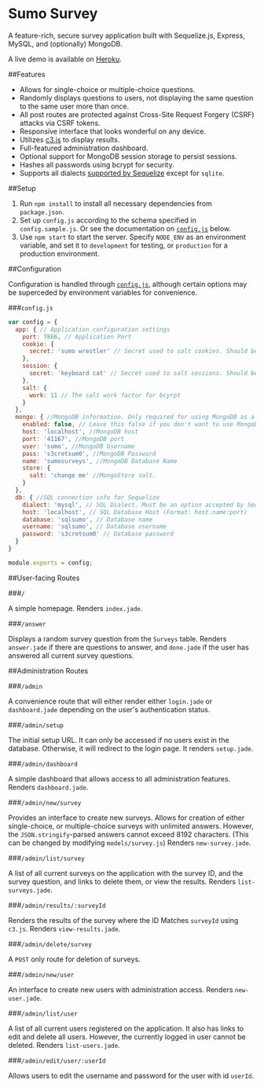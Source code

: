 Sumo Survey
===========

A feature-rich, secure survey application built with Sequelize.js, Express, MySQL, and (optionally) MongoDB.

A live demo is available on [Heroku](https://tranquil-tor-2960.herokuapp.com/).

##Features

* Allows for single-choice or multiple-choice questions.
* Randomly displays questions to users, not displaying the same question to the same user more than once.
* All post routes are protected against Cross-Site Request Forgery (CSRF) attacks via CSRF tokens.
* Responsive interface that looks wonderful on any device.
* Utilizes [c3.js](http://c3js.org/) to display results.
* Full-featured administration dashboard.
* Optional support for MongoDB session storage to persist sessions.
* Hashes all passwords using bcrypt for security.
* Supports all dialects [supported by Sequelize](http://sequelize.readthedocs.org/en/latest/docs/getting-started/#setting-up-a-connection) except for `sqlite`.

##Setup

1. Run `npm install` to install all necessary dependencies from `package.json`.
2. Set up `config.js` according to the schema specified in `config.sample.js`. Or see the documentation on [`config.js`](#configjs) below.
3. Use `npm start` to start the server. Specify `NODE_ENV` as an environment variable, and set it to `development` for testing, or `production` for a production environment.

##Configuration

Configuration is handled through [`config.js`](#configjs), although certain options may be superceded by environment variables for convenience.

###`config.js`

```javascript
var config = {
  app: { // Application configuration settings
    port: 7866, // Application Port
    cookie: {
      secret: 'sumo wrestler' // Secret used to salt cookies. Should be random.
    },
    session: {
      secret: 'keyboard cat' // Secret used to salt sessions. Should be random.
    },
    salt: {
      work: 11 // The salt work factor for bcyrpt
    }
  },
  mongo: { //MongoDB information. Only required for using MongoDB as a persistent session store.
    enabled: false, // Leave this false if you don't want to use MongoDB Session Store
    host: 'localhost', //MongoDB host
    port: '41167', //MongoDB port
    user: 'sumo', //MongoDB Username
    pass: 's3cretsum0', //MongoDB Password
    name: 'sumosurveys', //MongoDB Database Name
    store: {
      salt: 'change me' //MongoStore salt.
    }
  },
  db: { //SQL connection info for Sequelize
    dialect: 'mysql', // SQL Dialect. Must be an option accepted by Sequelize.js' "dialect" option, and not "sqlite". http://sequelize.readthedocs.org/en/latest/docs/getting-started/#setting-up-a-connection
    host: 'localhost', // SQL Database Host (Format: host.name:port)
    database: 'sqlsumo', // Database name
    username: 'sqlsumo', // Database username
    password: 's3cretsum0' // Database password
  }
}

module.exports = config;
```

##User-facing Routes

###`/`

A simple homepage. Renders `index.jade`.

###`/answer`

Displays a random survey question from the `Surveys` table. Renders `answer.jade` if there are questions to answer, and `done.jade` if the user has answered all current survey questions.

##Administration Routes

###`/admin`

A convenience route that will either render either `login.jade` or `dashboard.jade` depending on the user's authentication status.

###`/admin/setup`

The initial setup URL. It can only be accessed if no users exist in the database. Otherwise, it will redirect to the login page. It renders `setup.jade`.

###`/admin/dashboard`

A simple dashboard that allows access to all administration features. Renders `dashboard.jade`.

###`/admin/new/survey`

Provides an interface to create new surveys. Allows for creation of either single-choice, or multiple-choice surveys with unlimited answers. However, the `JSON.stringify`-parsed answers cannot exceed 8192 characters. (This can be changed by modifying `models/survey.js`) Renders `new-survey.jade`.

###`/admin/list/survey`

A list of all current surveys on the application with the survey ID, and the survey question, and links to delete them, or view the results. Renders `list-surveys.jade`.

###`/admin/results/:surveyId`

Renders the results of the survey where the ID Matches `surveyId` using `c3.js`. Renders `view-results.jade`.

###`/admin/delete/survey`

A `POST` only route for deletion of surveys.

###`/admin/new/user`

An interface to create new users with administration access. Renders `new-user.jade`.

###`/admin/list/user`

A list of all current users registered on the application. It also has links to edit and delete all users. However, the currently logged in user cannot be deleted. Renders `list-users.jade`.

###`/admin/edit/user/:userId`

Allows users to edit the username and password for the user with id `userId`.
